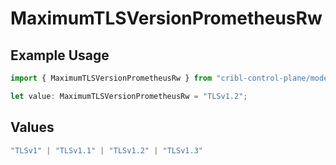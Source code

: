 # MaximumTLSVersionPrometheusRw

## Example Usage

```typescript
import { MaximumTLSVersionPrometheusRw } from "cribl-control-plane/models/operations";

let value: MaximumTLSVersionPrometheusRw = "TLSv1.2";
```

## Values

```typescript
"TLSv1" | "TLSv1.1" | "TLSv1.2" | "TLSv1.3"
```